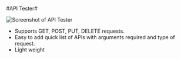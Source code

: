 #API Tester#

![Screenshot of API Tester](http://i.imgur.com/gbnr0.png)

- Supports GET, POST, PUT, DELETE requests.
- Easy to add quick list of APIs with arguments required and type of request.
- Light weight